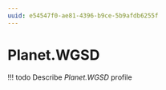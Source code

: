 ```yaml
---
uuid: e54547f0-ae81-4396-b9ce-5b9afdb6255f
---
```



# Planet.WGSD


<!-- prettier-ignore -->
!!! todo
    Describe *Planet.WGSD* profile

